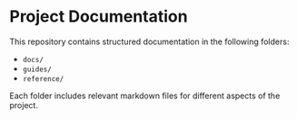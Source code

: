 # Project Documentation

This repository contains structured documentation in the following folders:

- `docs/`
- `guides/`
- `reference/`

Each folder includes relevant markdown files for different aspects of the project.